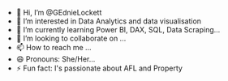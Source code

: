 - 👋 Hi, I’m @GEdnieLockett
- 👀 I’m interested in Data Analytics and data visualisation
- 🌱 I’m currently learning Power BI, DAX, SQL, Data Scraping...
- 💞️ I’m looking to collaborate on ...
- 📫 How to reach me ...
- 😄 Pronouns: She/Her...
- ⚡ Fun fact: I's passionate about AFL and Property

<!---
GEdnieLockett/GEdnieLockett is a ✨ special ✨ repository because its `README.md` (this file) appears on your GitHub profile.
You can click the Preview link to take a look at your changes.
--->
